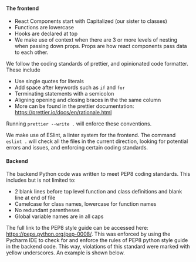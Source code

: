 #### The frontend 
- React Components start with Capitalized (our sister to classes)
- Functions are lowercase
- Hooks are declared at top
- We make use of context when there are 3 or more levels of nesting when passing down props. Props are how react components pass data to each other.  

We follow the coding standards of prettier, and opinionated code formatter. These include  
- Use single quotes for literals
- Add space after keywords such as `if` and `for`
- Terminating statements with a semicolon
- Aligning opening and closing braces in the the same column 
- More can be found in the prettier documentation: https://prettier.io/docs/en/rationale.html  

Running `prettier --write .` will enforce these conventions.

We make use of ESlint, a linter system for the frontend. The command `eslint .` will check all the files in the current direction, looking for potential errors and issues, and enforcing certain coding standards. 


#### Backend
The backend Python code was written to meet PEP8 coding standards. This includes but is not limited to:
- 2 blank lines before top level function and class definitions and blank line at end of file
- Camelcase for class names, lowercase for function names
- No redundant parentheses
- Global variable names are in all caps  

The full link to the PEP8 style guide can be accessed here: https://peps.python.org/pep-0008/. This was enforced by using the Pycharm IDE to check for and enforce the rules of PEP8 python style guide in the backend code. This way, violations of this standard were marked with yellow underscores. An example is shown below.
